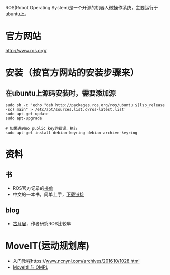 ROS(Robot Operating System)是一个开源的机器人微操作系统，主要运行于ubuntu上。

# 官方网站
http://www.ros.org/

# 安装（按官方网站的安装步骤来）
## 在ubuntu上源码安装时，需要添加源
```
sudo sh -c 'echo "deb http://packages.ros.org/ros/ubuntu $(lsb_release -sc) main" > /etc/apt/sources.list.d/ros-latest.list'
sudo apt-get update
sudo apt-upgrade

# 如果遇到no public key的错误，执行
sudo apt-get install debian-keyring debian-archive-keyring
``` 

# 资料
## 书
 - ROS官方记录的[书单](http://wiki.ros.org/Books)
 - 中文的一本书，简单上手，[下载链接](https://pan.baidu.com/s/1c3qunG8)

## blog
 - [古月居](http://www.guyuehome.com/)，作者研究ROS比较早

# MoveIT(运动规划库)
- 入门教程https://www.ncnynl.com/archives/201610/1028.html
- [MoveIt! 与 OMPL](https://blog.csdn.net/improve100/article/details/50619925)